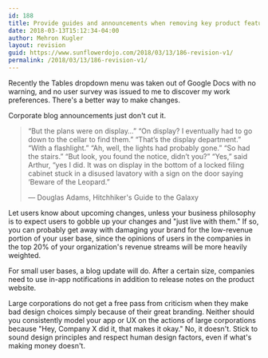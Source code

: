 ```yaml
---
id: 188
title: Provide guides and announcements when removing key product features
date: 2018-03-13T15:12:34-04:00
author: Mehron Kugler
layout: revision
guid: https://www.sunflowerdojo.com/2018/03/13/186-revision-v1/
permalink: /2018/03/13/186-revision-v1/
---
```

Recently the Tables dropdown menu was taken out of Google Docs with no warning, and no user survey was issued to me to discover my work preferences. There's a better way to make changes.
<!--more-->


Corporate blog announcements just don't cut it.

> “But the plans were on display…”
> “On display? I eventually had to go down to the cellar to find them.”
> “That’s the display department.”
> “With a flashlight.”
> “Ah, well, the lights had probably gone.”
> “So had the stairs.”
> “But look, you found the notice, didn’t you?”
> “Yes,” said Arthur, “yes I did. It was on display in the bottom of a locked filing cabinet stuck in a disused lavatory with a sign on the door saying ‘Beware of the Leopard.”
>
> &mdash; Douglas Adams, Hitchhiker's Guide to the Galaxy

Let users know about upcoming changes, unless your business philosophy is to expect users to gobble up your changes and "just live with them." If so, you can probably get away with damaging your brand for the low-revenue portion of your user base, since the opinions of users in the companies in the top 20% of your organization's revenue streams will be more heavily weighted.

For small user bases, a blog update will do. After a certain size, companies need to use in-app notifications in addition to release notes on the product website.

Large corporations do not get a free pass from criticism when they make bad design choices simply because of their great branding. Neither should you consistently model your app or UX on the actions of large corporations because "Hey, Company X did it, that makes it okay." No, it doesn't. Stick to sound design principles and respect human design factors, even if what's making money doesn't.
